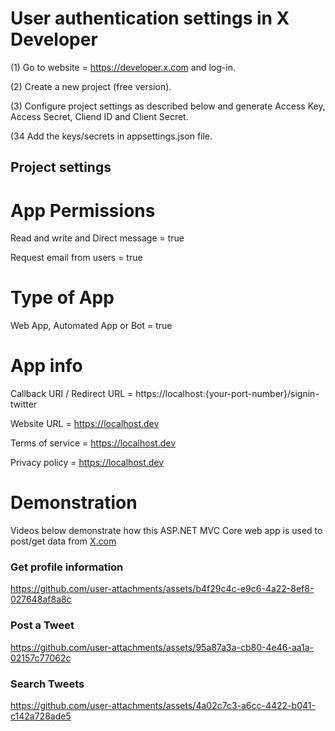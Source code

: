 # User authentication settings in X Developer
(1) Go to website = https://developer.x.com and log-in.

(2) Create a new project (free version).  

(3) Configure project settings as described below and generate Access Key, Access Secret, Cliend ID and Client Secret.  

(34 Add the keys/secrets in appsettings.json file.

## Project settings

# App Permissions
Read and write and Direct message = true

Request email from users = true

# Type of App
Web App, Automated App or Bot = true

# App info
Callback URI / Redirect URL = https://localhost:{your-port-number}/signin-twitter

Website URL = https://localhost.dev

Terms of service = https://localhost.dev

Privacy policy = https://localhost.dev


# Demonstration
Videos below demonstrate how this ASP.NET MVC Core web app is used to post/get data from [X.com](https://x.com/)

### Get profile information
https://github.com/user-attachments/assets/b4f29c4c-e9c6-4a22-8ef8-027648af8a8c

### Post a Tweet
https://github.com/user-attachments/assets/95a87a3a-cb80-4e46-aa1a-02157c77062c

### Search Tweets
https://github.com/user-attachments/assets/4a02c7c3-a6cc-4422-b041-c142a728ade5

